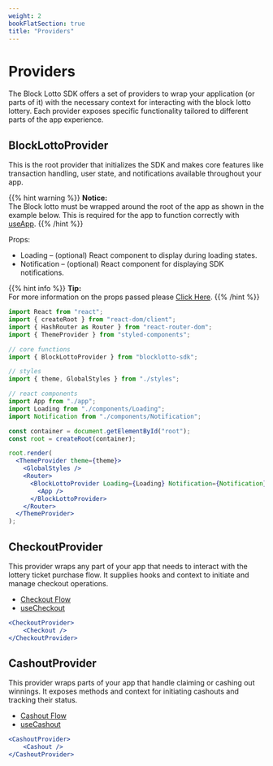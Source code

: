 ```yaml
---
weight: 2
bookFlatSection: true
title: "Providers"
---
```


# Providers

The Block Lotto SDK offers a set of providers to wrap your application (or parts of it) with the necessary context for interacting with the block lotto lottery. Each provider exposes specific functionality tailored to different parts of the app experience.

## BlockLottoProvider

This is the root provider that initializes the SDK and makes core features like transaction handling, user state, and notifications available throughout your app.

{{% hint warning %}}
**Notice:**  
The Block lotto must be wrapped around the root of the app as shown in the example below. This is required for the app to function correctly with [useApp](/docs/hooks/use-app/).
{{% /hint %}}

Props:
- Loading – (optional) React component to display during loading states.
- Notification – (optional) React component for displaying SDK notifications.


{{% hint info %}}
**Tip:**  
For more information on the props passed please [Click Here](/docs/custom-components/).
{{% /hint %}}

```jsx
import React from "react";
import { createRoot } from "react-dom/client";
import { HashRouter as Router } from "react-router-dom";
import { ThemeProvider } from "styled-components";

// core functions
import { BlockLottoProvider } from "blocklotto-sdk";

// styles
import { theme, GlobalStyles } from "./styles";

// react components
import App from "./app";
import Loading from "./components/Loading";
import Notification from "./components/Notification";

const container = document.getElementById("root");
const root = createRoot(container);

root.render(
  <ThemeProvider theme={theme}>
    <GlobalStyles />
    <Router>
      <BlockLottoProvider Loading={Loading} Notification={Notification}>
        <App />
      </BlockLottoProvider>
    </Router>
  </ThemeProvider>
);
```

## CheckoutProvider

This provider wraps any part of your app that needs to interact with the lottery ticket purchase flow.
It supplies hooks and context to initiate and manage checkout operations.

- [Checkout Flow](/docs/app/checkout/)
- [useCheckout](/docs/hooks/use-checkout/)

```jsx
<CheckoutProvider>
    <Checkout />
</CheckoutProvider>
```

## CashoutProvider

This provider wraps parts of your app that handle claiming or cashing out winnings.
It exposes methods and context for initiating cashouts and tracking their status.

- [Cashout Flow](/docs/app/cashout/)
- [useCashout](/docs/hooks/use-cashout/)

```jsx
<CashoutProvider>
    <Cashout />
</CashoutProvider>
```
